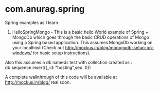com.anurag.spring
=================

Spring examples as I learn

1. HelloSpringMongo -
This is a basic hello World example of Spring + MongoDb which goes through the basic CRUD operations of Mongo using a Spring based application.
This assumes MongoDb working on your localhost (Check out http://mockus.in/blog/monogodb-setup-on-windows/ for basic setup instructions).

Also this assumes a db nameds test with collection created as :
 db.sequence.insert({_id: "hosting",seq: 0})

A complete walkthrough of this code will be available at http://mockus.in/blog/ real soon.